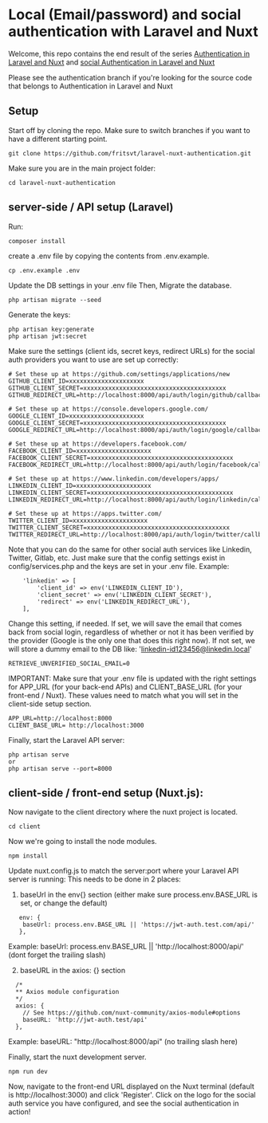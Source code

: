 # Local (Email/password) and social authentication with Laravel and Nuxt

Welcome, this repo contains the end result of the series [Authentication in Laravel and Nuxt](https://www.youtube.com/playlist?list=PLeZmuYT0mSPNmQie2QyoY-3hxQxDZwi22) and [social Authentication in Laravel and Nuxt](https://www.youtube.com/playlist?list=PLeZmuYT0mSPPeyIMa6oURCgpCMEd_sD_n)

Please see the authentication branch if you're looking for the source code that belongs to Authentication in Laravel and Nuxt

## Setup

Start off by cloning the repo. Make sure to switch branches if you want to have a different starting point.

```
git clone https://github.com/fritsvt/laravel-nuxt-authentication.git
```

Make sure you are in the main project folder:

```
cd laravel-nuxt-authentication
```

## server-side / API setup (Laravel)

Run:

```
composer install
```

create a .env file by copying the contents from .env.example.

```
cp .env.example .env
```

Update the DB settings in your .env file
Then, Migrate the database.

```
php artisan migrate --seed
```

Generate the keys:

```
php artisan key:generate
php artisan jwt:secret
```

Make sure the settings (client ids, secret keys, redirect URLs) for the social auth providers you want to use are set up correctly:

```
# Set these up at https://github.com/settings/applications/new
GITHUB_CLIENT_ID=xxxxxxxxxxxxxxxxxxxxx
GITHUB_CLIENT_SECRET=xxxxxxxxxxxxxxxxxxxxxxxxxxxxxxxxxxxxxxxx
GITHUB_REDIRECT_URL=http://localhost:8000/api/auth/login/github/callback

# Set these up at https://console.developers.google.com/
GOOGLE_CLIENT_ID=xxxxxxxxxxxxxxxxxxxxx
GOOGLE_CLIENT_SECRET=xxxxxxxxxxxxxxxxxxxxxxxxxxxxxxxxxxxxxxxx
GOOGLE_REDIRECT_URL=http://localhost:8000/api/auth/login/google/callback

# Set these up at https://developers.facebook.com/
FACEBOOK_CLIENT_ID=xxxxxxxxxxxxxxxxxxxxx
FACEBOOK_CLIENT_SECRET=xxxxxxxxxxxxxxxxxxxxxxxxxxxxxxxxxxxxxxxx
FACEBOOK_REDIRECT_URL=http://localhost:8000/api/auth/login/facebook/callback

# Set these up at https://www.linkedin.com/developers/apps/
LINKEDIN_CLIENT_ID=xxxxxxxxxxxxxxxxxxxxx
LINKEDIN_CLIENT_SECRET=xxxxxxxxxxxxxxxxxxxxxxxxxxxxxxxxxxxxxxxx
LINKEDIN_REDIRECT_URL=http://localhost:8000/api/auth/login/linkedin/callback

# Set these up at https://apps.twitter.com/
TWITTER_CLIENT_ID=xxxxxxxxxxxxxxxxxxxxx
TWITTER_CLIENT_SECRET=xxxxxxxxxxxxxxxxxxxxxxxxxxxxxxxxxxxxxxxx
TWITTER_REDIRECT_URL=http://localhost:8000/api/auth/login/twitter/callback

```

Note that you can do the same for other social auth services like Linkedin, Twitter, Gitlab, etc. Just make sure that the config settings exist in config/services.php and the keys are set in your .env file.
Example:

```
    'linkedin' => [
        'client_id' => env('LINKEDIN_CLIENT_ID'),
        'client_secret' => env('LINKEDIN_CLIENT_SECRET'),
        'redirect' => env('LINKEDIN_REDIRECT_URL'),
    ],

```

Change this setting, if needed. 
If set, we will save the email that comes back from social login, regardless of whether or not it has been verified by the provider (Google is the only one that does this right now). If not set, we will store a dummy email to the DB like: 'linkedin-id123456@linkedin.local'
```
RETRIEVE_UNVERIFIED_SOCIAL_EMAIL=0
```

IMPORTANT: Make sure that your .env file is updated with the right settings for APP_URL (for your back-end APIs) and CLIENT_BASE_URL (for your front-end / Nuxt). These values need to match what you will set in the client-side setup section.

```
APP_URL=http://localhost:8000
CLIENT_BASE_URL= http://localhost:3000
```

Finally, start the Laravel API server:

```
php artisan serve
or
php artisan serve --port=8000
```

## client-side / front-end setup (Nuxt.js):

Now navigate to the client directory where the nuxt project is located.

```
cd client
```

Now we're going to install the node modules.

```
npm install
```

Update nuxt.config.js to match the server:port where your Laravel API server is running:
This needs to be done in 2 places:

1. baseUrl in the env{} section (either make sure process.env.BASE_URL is set, or change the default)

```
   env: {
    baseUrl: process.env.BASE_URL || 'https://jwt-auth.test.com/api/'
   },
```

Example: baseUrl: process.env.BASE_URL || 'http://localhost:8000/api/'
(dont forget the trailing slash)

2. baseURL in the axios: {} section

```
  /*
  ** Axios module configuration
  */
  axios: {
    // See https://github.com/nuxt-community/axios-module#options
    baseURL: 'http://jwt-auth.test/api'
  },
```

Example: baseURL: "http://localhost:8000/api" (no trailing slash here)

Finally, start the nuxt development server.

```
npm run dev
```

Now, navigate to the front-end URL displayed on the Nuxt terminal (default is http://localhost:3000) and click 'Register'. Click on the logo for the social auth service you have configured, and see the social authentication in action!
